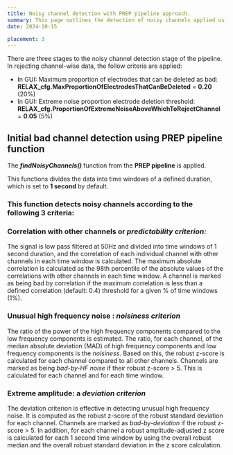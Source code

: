 ```yaml
---
title: Noisy channel detection with PREP pipeline approach.
summary: This page outlines the detection of noisy channels applied using an approach from the PREP pipeline.
date: 2024-10-15

placement: 3
---
```

There are three stages to the noisy channel detection stage of the pipeline. In rejecting channel-wise data, the follow criteria are applied: 

- In GUI: Maximum proportion of electrodes that can be deleted as bad: **RELAX_cfg.MaxProportionOfElectrodesThatCanBeDeleted** = **0.20** (20%)
- In GUI: Extreme noise proportion electrode deletion threshold: **RELAX_cfg.ProportionOfExtremeNoiseAboveWhichToRejectChannel** = **0.05** (5%)

## Initial bad channel detection using PREP pipeline function

The ***findNoisyChannels()*** function from the **PREP pipeline** is applied. 

This functions divides the data into time windows of a defined duration, which is set to **1 second** by default.

### This function detects noisy channels according to the following 3 criteria:

### Correlation with other channels or *predictability criterion:*

The signal is low pass filtered at 50Hz and divided into time windows of 1 second duration, and the correlation of each individual channel with other channels in each time window is calculated. The maximum absolute correlation is calculated as the 98th percentile of the absolute values of the correlations with other channels in each time window. A channel is marked as being bad by correlation if the maximum correlation is less than a defined correlation (default: 0.4) threshold for a given % of time windows (1%).  

### Unusual high frequency noise : *noisiness criterion*

The ratio of the power of the high frequency components compared to the low frequency components is estimated. The ratio, for each channel, of the median absolute deviation (MAD) of high frequency components and  low frequency components is the *noisiness*. Based on this, the robust z-score is calculated for each channel compared to all other channels. Channels are marked as being *bad-by-HF noise* if their robust z-score > 5. This is calculated for each channel and for each time window. 

### Extreme amplitude: a *deviation criterion*

The deviation criterion is effective in detecting unusual high frequency noise. It is computed as the robust z-score of the robust standard deviation for each channel. Channels are marked as *bad-by-deviation* if the robust z-score > 5. In addition, for each channel a robust amplitude-adjusted z score is calculated for each 1 second time window by using the overall robust median and the overall robust standard deviation in the z score calculation.